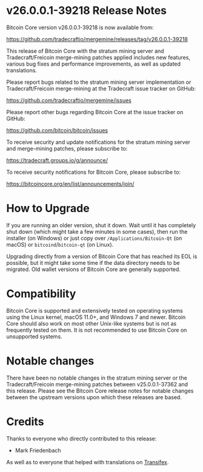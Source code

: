 v26.0.0.1-39218 Release Notes
=============================

Bitcoin Core version v26.0.0.1-39218 is now available from:

  <https://github.com/tradecraftio/mergemine/releases/tag/v26.0.0.1-39218>

This release of Bitcoin Core with the stratum mining server and
Tradecraft/Freicoin merge-mining patches applied includes new features,
various bug fixes and performance improvements, as well as updated
translations.

Please report bugs related to the stratum mining server implementation or
Tradecraft/Freicoin merge-mining at the Tradecraft issue tracker on GitHub:

  <https://github.com/tradecraftio/mergemine/issues>

Please report other bugs regarding Bitcoin Core at the issue tracker on GitHub:

  <https://github.com/bitcoin/bitcoin/issues>

To receive security and update notifications for the stratum mining server and
merge-mining patches, please subscribe to:

  <https://tradecraft.groups.io/g/announce/>

To receive security notifications for Bitcoin Core, please subscribe to:

  <https://bitcoincore.org/en/list/announcements/join/>

How to Upgrade
==============

If you are running an older version, shut it down. Wait until it has
completely shut down (which might take a few minutes in some cases), then run
the installer (on Windows) or just copy over `/Applications/Bitcoin-Qt` (on
macOS) or `bitcoind`/`bitcoin-qt` (on Linux).

Upgrading directly from a version of Bitcoin Core that has reached its EOL is
possible, but it might take some time if the data directory needs to be
migrated.  Old wallet versions of Bitcoin Core are generally supported.

Compatibility
=============

Bitcoin Core is supported and extensively tested on operating systems using
the Linux kernel, macOS 11.0+, and Windows 7 and newer.  Bitcoin Core should
also work on most other Unix-like systems but is not as frequently tested on
them.  It is not recommended to use Bitcoin Core on unsupported systems.

Notable changes
===============

There have been no notable changes in the stratum mining server or the
Tradecraft/Freicoin merge-mining patches between v25.0.0.1-37362 and this
release.  Please see the Bitcoin Core release notes for notable changes
between the upstream versions upon which these releases are based.

Credits
=======

Thanks to everyone who directly contributed to this release:

- Mark Friedenbach

As well as to everyone that helped with translations on
[Transifex](https://www.transifex.com/tradecraft/freicoin-1/).
